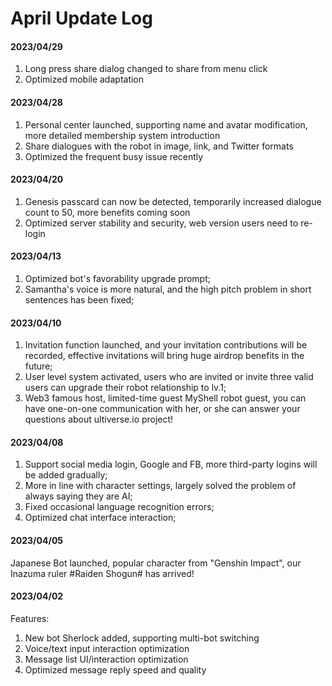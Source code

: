 # April Update Log

#### 2023/04/29

1. Long press share dialog changed to share from menu click
2. Optimized mobile adaptation

#### 2023/04/28

1. Personal center launched, supporting name and avatar modification, more detailed membership system introduction
2. Share dialogues with the robot in image, link, and Twitter formats
3. Optimized the frequent busy issue recently

#### 2023/04/20

1. Genesis passcard can now be detected, temporarily increased dialogue count to 50, more benefits coming soon
2. Optimized server stability and security, web version users need to re-login

#### 2023/04/13

1. Optimized bot's favorability upgrade prompt;
2. Samantha's voice is more natural, and the high pitch problem in short sentences has been fixed;

#### 2023/04/10

1. Invitation function launched, and your invitation contributions will be recorded, effective invitations will bring huge airdrop benefits in the future;
2. User level system activated, users who are invited or invite three valid users can upgrade their robot relationship to lv.1;
3. Web3 famous host, limited-time guest MyShell robot guest, you can have one-on-one communication with her, or she can answer your questions about ultiverse.io project!

#### 2023/04/08

1. Support social media login, Google and FB, more third-party logins will be added gradually;
2. More in line with character settings, largely solved the problem of always saying they are AI;
3. Fixed occasional language recognition errors;
4. Optimized chat interface interaction;

#### 2023/04/05

Japanese Bot launched, popular character from "Genshin Impact", our Inazuma ruler #Raiden Shogun# has arrived!

#### 2023/04/02

Features:

1. New bot Sherlock added, supporting multi-bot switching
2. Voice/text input interaction optimization
3. Message list UI/interaction optimization
4. Optimized message reply speed and quality
